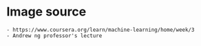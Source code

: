 # Image source
    - https://www.coursera.org/learn/machine-learning/home/week/3
    - Andrew ng professor's lecture
